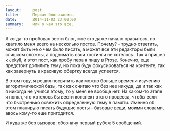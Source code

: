 ```yaml
---
layout:		post
title:		Первая блогозапись
date:		2014-11-03 23:00:00
summary:	или о чем это все.
---
```


Я когда-то пробовал вести блог, мне это даже начало нравиться, но хватило меня всего на несколько постов. Почему? - трудно ответить, может быть не о чем было писать, а может все эти редакторы были слишком сложны, а поднимать свои хостинги не хотелось. Так я пришел к Jekyll, и этот пост, как пробу пера я пишу в [Prose](http://prose.io). Конечно, еще предстоит допилить тему, но пока буду фокусироваться на контенте, так как завернуть в красивую обертку всегда успеется.

В этом году, я решил посвятить как можно больше времени изучению алгоритмической базы, так как считаю что без нее никуда, да и так как я никогда не учился этому, то у меня ее вообще нет. На каком-то этапе я понял, что хотелось бы вести конспект этого процесса, чтобы если что быстренько освежить определенную тему в памяти. Именно об этом планирую писать будущие посты - базовые вещи, моими словами, авось кому-то еще пригодится.

И куда же без вызовов: обозначу первый рубеж 5 сообщений.